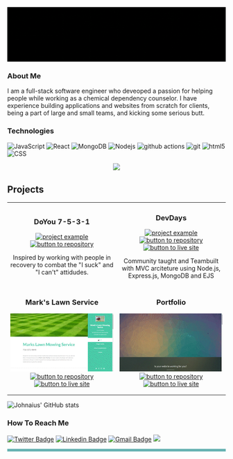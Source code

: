 <!-- ![JohnZ](https://github.com/Johnaius/Johnaius/blob/main/JZBanner.gif) -->
<img align="center" src="https://github.com/Johnaius/Johnaius/blob/main/JZBAnner.gif" width="850" />

### About Me

I am a full-stack software engineer who deveoped a passion for helping people while working as a chemical dependency counselor. I have experience building applications and websites from scratch for clients, being a part of large and small teams, and kicking some serious butt. 

### Technologies
![JavaScript](https://img.shields.io/badge/-JavaScript-000?&logo=JavaScript)
<img alt="React" src="https://img.shields.io/badge/-React-45b8d8?style=flat-square&logo=react&logoColor=white" />
<img alt="MongoDB" src="https://img.shields.io/badge/-MongoDB-13aa52?style=flat-square&logo=mongodb&logoColor=white" />
<img alt="Nodejs" src="https://img.shields.io/badge/-Nodejs-43853d?style=flat-square&logo=Node.js&logoColor=white" />
<img alt="github actions" src="https://img.shields.io/badge/-Github_Actions-2088FF?style=flat-square&logo=github-actions&logoColor=white" />
<img alt="git" src="https://img.shields.io/badge/-Git-F05032?style=flat-square&logo=git&logoColor=white" />
<img alt="html5" src="https://img.shields.io/badge/-HTML5-E34F26?style=flat-square&logo=html5&logoColor=white" />
![CSS](https://img.shields.io/badge/Style-CSS-informational?style=flat&logo=css3&logoColor=white&color=4AB197)

<div align="center">
  <img src="https://github-readme-streak-stats.herokuapp.com/?user=Johnaius&hide_border=true&theme=tokyonight_duo">
</div>

## Projects
<div align="center">
  <table>
      <tr>
      <td width="50%">
          <h3 align="center">DoYou 7-5-3-1</h3>
          <p align="center">
            <a href="https://doyou.up.railway.app/" target="_blank" rel="noreferrer"> <img src="DoYou.gif" alt="project example"/> </a>
            <span> <a href="https://github.com/Johnaius/doYou" target="_blank" rel="noreferrer"> <img src="https://img.shields.io/badge/-repo-CAC9CB?style=flat-square&logo=github&logoColor=79668c" alt="button to repository" height ="25px"></a> </span>
            <p align="center">
              Inspired by working with people in recovery to combat the "I suck" and "I can't" attidudes.
            </p>
          </p>
        </td>
        <td width="50%">
          <h3 align="center">DevDays</h3>
          <p align="center">
            <a href="https://teamasaurus-devdays.herokuapp.com/" target="_blank" rel="noreferrer"> <img src="devdays.gif" alt="project example"/> </a>
            <span> <a href="https://github.com/Teamasaurus/devday" target="_blank" rel="noreferrer"><img src="https://img.shields.io/badge/-repo-CAC9CB?style=flat-square&logo=github&logoColor=79668c" alt="button to repository" height ="25px"></a> <a href="https://teamasaurus-devdays.herokuapp.com/" target="_blank" rel="noreferrer"><img src="https://img.shields.io/badge/-live%20site-35393F?style=flat-square" alt="button to live site" height="25px"></a> </span>
            <p align="center">
            Community taught and Teambuilt with MVC arciteture using Node.js, Express.js, MongoDB and EJS
            </p>
          </p>
        </td>
      </tr>
      <tr>
        <td width="50%">
          <h3 align="center">Mark's Lawn Service</h3>
          <p align="center">
            <a href="https://markslawnmowing.netlify.app/" target="_blank" rel="noreferrer"> <img src="MarkGIf.gif" alt="project example"/> </a>
            <span> <a href="https://github.com/johniaus" target="_blank" rel="noreferrer"><img src="https://img.shields.io/badge/-repo-CAC9CB?style=flat-square&logo=github&logoColor=79668c" alt="button to repository" height ="25px"></a> <a href="https://markslawnmowing.netlify.app/" target="_blank" rel="noreferrer"><img src="https://img.shields.io/badge/-live%20site-35393F?style=flat-square" alt="button to live site" height="25px"></a></span>
            <p align="center">
            </p>
          </p>
        </td>
        <td width="50%">
          <h3 align="center">Portfolio</h3>
          <p align="center">
            <a href="https://johnaius.netlify.app/" target="_blank" rel="noreferrer"> <img src="portGif.gif" alt="project example"/> </a>
            <span> <a href="https://github.com/Johnaius/portfolio" target="_blank" rel="noreferrer"><img src="https://img.shields.io/badge/-repo-CAC9CB?style=flat-square&logo=github&logoColor=79668c" alt="button to repository" height ="25px"></a> <a href="https://johnaius.netlify.app" target="_blank" rel="noreferrer"><img src="https://img.shields.io/badge/-live%20site-35393F?style=flat-square" alt="button to live site" height="25px"></a> </span>
            <p align="center">
            </p>
          </p>
        </td>
      </tr>
  </table>
</div>
<table bordercolor="#66b2b2">
<tr>
   
![Johnaius' GitHub stats](https://github-readme-stats.vercel.app/api?username=Johnaius&show_icons=true&theme=radical)

### How To Reach Me
[![Twitter Badge](https://img.shields.io/badge/-@Johnaius-1ca0f1?style=flat-square&labelColor=1ca0f1&logo=twitter&logoColor=white&link=https://twitter.com/Johnaius)](https://twitter.com/Johnaius) 
[![Linkedin Badge](https://img.shields.io/badge/-Johnaius-blue?style=flat-square&logo=Linkedin&logoColor=white&link=https://www.linkedin.com/in/Johnaius/)](https://www.linkedin.com/in/Johnaius/)
[![Gmail Badge](https://img.shields.io/badge/-JohnZak80@gmail.com-c14438?style=flat-square&logo=Gmail&logoColor=white&link=mailto:JohnZak80@gmail.com)](mailto:Johnzak80@gmail.com)
[<img src="https://img.shields.io/badge/Personal%20Site-Johnaius-red">](https://johnzak.netlify.app/)
<!---
Johnaius/Johnaius is a ✨ special ✨ repository because its `README.md` (this file) appears on your GitHub profile.
You can click the Preview link to take a look at your changes.
---
